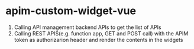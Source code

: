﻿# apim-custom-widget-vue

1. Calling API management backend APIs to get the list of APIs
2. Calling REST APIS(e.g. function app, GET and POST call) with the APIM token as authorizarion header and render the contents in the widgets
